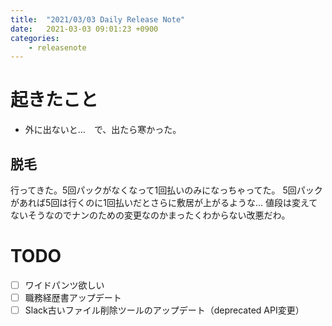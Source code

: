 ```yaml
---
title:  "2021/03/03 Daily Release Note"
date:   2021-03-03 09:01:23 +0900
categories:
	- releasenote
---
```

# 起きたこと

* 外に出ないと…　で、出たら寒かった。

## 脱毛

行ってきた。5回パックがなくなって1回払いのみになっちゃってた。
5回パックがあれば5回は行くのに1回払いだとさらに敷居が上がるような…
値段は変えてないそうなのでナンのための変更なのかまったくわからない改悪だわ。

# TODO 

- [ ] ワイドパンツ欲しい
- [ ] 職務経歴書アップデート
- [ ] Slack古いファイル削除ツールのアップデート（deprecated API変更）